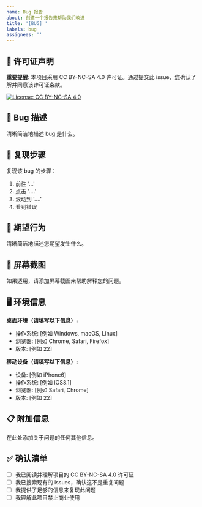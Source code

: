 ```yaml
---
name: Bug 报告
about: 创建一个报告来帮助我们改进
title: '[BUG] '
labels: bug
assignees: ''
---
```


## 📜 许可证声明
**重要提醒**: 本项目采用 CC BY-NC-SA 4.0 许可证。通过提交此 issue，您确认了解并同意该许可证条款。

[![License: CC BY-NC-SA 4.0](https://img.shields.io/badge/License-CC%20BY--NC--SA%204.0-lightgrey.svg)](https://creativecommons.org/licenses/by-nc-sa/4.0/)

## 🐛 Bug 描述
清晰简洁地描述 bug 是什么。

## 🔄 复现步骤
复现该 bug 的步骤：
1. 前往 '...'
2. 点击 '....'
3. 滚动到 '....'
4. 看到错误

## 💭 期望行为
清晰简洁地描述您期望发生什么。

## 📸 屏幕截图
如果适用，请添加屏幕截图来帮助解释您的问题。

## 🖥️ 环境信息
**桌面环境（请填写以下信息）:**
 - 操作系统: [例如 Windows, macOS, Linux]
 - 浏览器: [例如 Chrome, Safari, Firefox]
 - 版本: [例如 22]

**移动设备（请填写以下信息）:**
 - 设备: [例如 iPhone6]
 - 操作系统: [例如 iOS8.1]
 - 浏览器: [例如 Safari, Chrome]
 - 版本: [例如 22]

## 📋 附加信息
在此处添加关于问题的任何其他信息。

## ✅ 确认清单
- [ ] 我已阅读并理解项目的 CC BY-NC-SA 4.0 许可证
- [ ] 我已搜索现有的 issues，确认这不是重复问题
- [ ] 我提供了足够的信息来复现此问题
- [ ] 我理解此项目禁止商业使用 